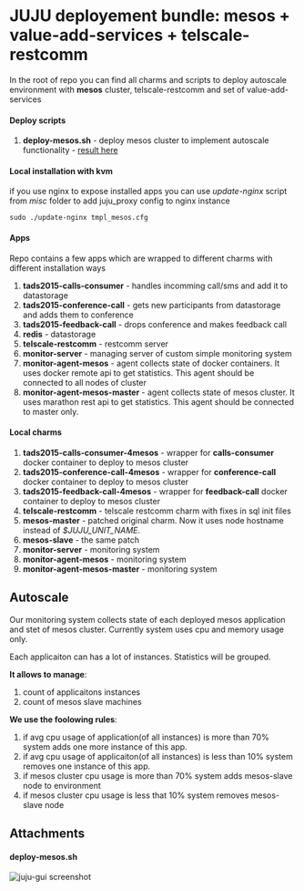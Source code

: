 # JUJU deployement bundle: mesos + value-add-services + telscale-restcomm

In the root of repo you can find all charms and scripts to deploy autoscale environment with **mesos** cluster, telscale-restcomm and set of value-add-services

#### Deploy scripts

1. **deploy-mesos.sh** - deploy mesos cluster to implement autoscale functionality - [result here](#deploy-mesossh)

#### Local installation with kvm

if you use nginx to expose installed apps you can use *update-nginx* script from *misc* folder to add juju_proxy config to nginx instance

```shell
sudo ./update-nginx tmpl_mesos.cfg
```

#### Apps
Repo contains a few apps which are wrapped to different charms with different installation ways

1. **tads2015-calls-consumer** - handles incomming call/sms and add it to datastorage
2. **tads2015-conference-call** - gets new participants from datastorage and adds them to conference
3. **tads2015-feedback-call** - drops conference and makes feedback call
4. **redis** - datastorage 
5. **telscale-restcomm** - restcomm server
6. **monitor-server** - managing server of custom simple monitoring system
7. **monitor-agent-mesos** - agent collects state of docker containers. It uses docker remote api to get statistics. This agent should be connected to all nodes of cluster
8. **monitor-agent-mesos-master** - agent collects state of mesos cluster. It uses marathon rest api to get statistics. This agent should be connected to master only.

#### Local charms

1. **tads2015-calls-consumer-4mesos** - wrapper for **calls-consumer** docker container to deploy to mesos cluster
2. **tads2015-conference-call-4mesos** - wrapper for **conference-call** docker container to deploy to mesos cluster
3. **tads2015-feedback-call-4mesos** - wrapper for **feedback-call** docker container to deploy to mesos cluster
4. **telscale-restcomm** - telscale restcomm charm with fixes in sql init files
5. **mesos-master** - patched original charm. Now it uses node hostname instead of *$JUJU_UNIT_NAME*.
6. **mesos-slave** - the same patch
7. **monitor-server** - monitoring system
8. **monitor-agent-mesos** - monitoring system
9. **monitor-agent-mesos-master** - monitoring system

## Autoscale

Our monitoring system collects state of each deployed mesos application and stet of mesos cluster.
Currently system uses cpu and memory usage only. 

Each applicaiton can has a lot of instances. Statistics will be grouped. 

**It allows to manage**:

1. count of applicaitons instances 
2. count of mesos slave machines 

**We use the foolowing rules**:

1. if avg cpu usage of application(of all instances) is more than 70% system adds one more instance of this app.
2. if avg cpu usage of applicaiton(of all instances) is less than 10% system removes one instance of this app.
3. if mesos cluster cpu usage is more than 70% system adds mesos-slave node to environment
4. if mesos cluster cpu usage is less that 10% system removes mesos-slave node

## Attachments 

#### deploy-mesos.sh

![juju-gui screenshot](https://dl.dropboxusercontent.com/u/8604560/mesos.png)

